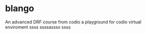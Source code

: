 # blango
An advanced DRF course from codio a playground for codio virtual enviroment
ssss
ssssassss
ssss